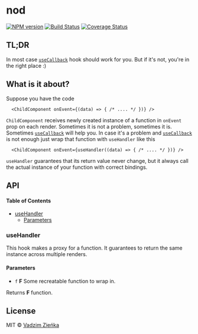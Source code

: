 # nod

[![NPM version](https://img.shields.io/npm/v/react-use-handler.svg?style=flat-square)](https://npmjs.org/package/react-use-handler)
[![Build Status](https://img.shields.io/travis/vadzim/react-use-handler/master.svg?style=flat-square)](https://travis-ci.org/vadzim/react-use-handler) [![Coverage Status](https://img.shields.io/codecov/c/github/vadzim/react-use-handler/master.svg?style=flat-square)](https://codecov.io/gh/vadzim/react-use-handler/branch/master)

## TL;DR

In most case [`useCallback`](https://reactjs.org/docs/hooks-reference.html#usecallback "Hook API Reference") hook should work for you. But if it's not, you're in the right place :)

## What is it about?

Suppose you have the code

      <ChildComponent onEvent={(data) => { /* .... */ })} />

`ChildComponent` receives newly created instance of a function in `onEvent` prop on each render.
Sometimes it is not a problem, sometimes it is. Sometimes [`useCallback`](https://reactjs.org/docs/hooks-reference.html#usecallback "Hook API Reference") will help you. In case it's a problem and [`useCallback`](https://reactjs.org/docs/hooks-reference.html#usecallback "Hook API Reference") is not enough just wrap that function with `useHandler` like this

      <ChildComponent onEvent={useHandler((data) => { /* .... */ })} />

`useHandler` guarantees that its return value never change, but it always call the actual instance of your function with correct bindings.

## API

<!-- Generated by documentation.js. Update this documentation by updating the source code. -->

#### Table of Contents

-   [useHandler](#usehandler)
    -   [Parameters](#parameters)

### useHandler

This hook makes a proxy for a function.
It guarantees to return the same instance across multiple renders.

#### Parameters

-   `f` **F** Some recreatable function to wrap in.

Returns **F** function.

## License

MIT © [Vadzim Zieńka](https://github.com/vadzim)
